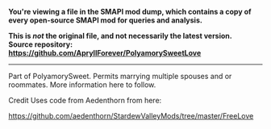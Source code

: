**You're viewing a file in the SMAPI mod dump, which contains a copy of every open-source SMAPI mod
for queries and analysis.**

**This is _not_ the original file, and not necessarily the latest version.**  
**Source repository: https://github.com/ApryllForever/PolyamorySweetLove**

----

Part of PolyamorySweet. Permits marrying multiple spouses and or roommates. More information here to follow.


Credit
Uses code from Aedenthorn from here:

https://github.com/aedenthorn/StardewValleyMods/tree/master/FreeLove
